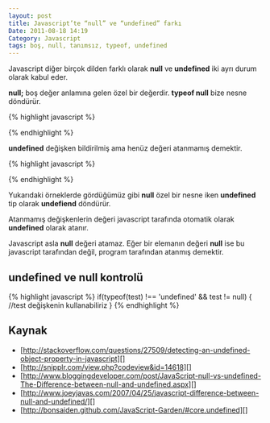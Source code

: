 ```yaml
---
layout: post
title: Javascript’te “null” ve “undefined” farkı
Date: 2011-08-18 14:19
Category: Javascript
tags: boş, null, tanımsız, typeof, undefined
---
```


Javascript diğer birçok dilden farklı olarak **null** ve **undefined**
iki ayrı durum olarak kabul eder.

**null;** boş değer anlamına gelen özel bir değerdir. **typeof null**
bize nesne döndürür.

{% highlight javascript %}
<script>
	var testDegiskeni = null;
	alert(testDegiskeni); //null
	alert(typeof testDegiskeni); //object
</script>
{% endhighlight %}

**undefined** değişken bildirilmiş ama henüz değeri atanmamış demektir.

{% highlight javascript %}
<script>
	var testDegiskeni;
	alert(testDegiskeni); // undefined
	alert(typeof testDegiskeni); //undefined
</script>
{% endhighlight %}


Yukarıdaki örneklerde gördüğümüz gibi **null** özel bir nesne iken
**undefined** tip olarak **undefiend** döndürür.

Atanmamış değişkenlerin değeri javascript tarafında otomatik olarak
**undefined** olarak atanır.

Javascript asla **null** değeri atamaz. Eğer bir elemanın değeri
**null** ise bu javascript tarafından değil, program tarafından atanmış
demektir.

## undefined ve null kontrolü

{% highlight javascript %}
if(typeof(test) !== 'undefined' && test != null) {
	//test değişkenin kullanabiliriz
}
{% endhighlight %}

## Kaynak

-   [http://stackoverflow.com/questions/27509/detecting-an-undefined-object-property-in-javascript][]
-   [http://snipplr.com/view.php?codeview&id=14618][]
-   [http://www.bloggingdeveloper.com/post/JavaScript-null-vs-undefined-The-Difference-between-null-and-undefined.aspx][]
-   [http://www.joeyjavas.com/2007/04/25/javascript-difference-between-null-and-undefined/][]
-   [http://bonsaiden.github.com/JavaScript-Garden/#core.undefined][]

  [http://stackoverflow.com/questions/27509/detecting-an-undefined-object-property-in-javascript]: http://stackoverflow.com/questions/27509/detecting-an-undefined-object-property-in-javascript
  [http://snipplr.com/view.php?codeview&id=14618]: http://snipplr.com/view.php?codeview&id=14618
  [http://www.bloggingdeveloper.com/post/JavaScript-null-vs-undefined-The-Difference-between-null-and-undefined.aspx]: http://www.bloggingdeveloper.com/post/JavaScript-null-vs-undefined-The-Difference-between-null-and-undefined.aspx
  [http://www.joeyjavas.com/2007/04/25/javascript-difference-between-null-and-undefined/]: http://www.joeyjavas.com/2007/04/25/javascript-difference-between-null-and-undefined/
  [http://bonsaiden.github.com/JavaScript-Garden/#core.undefined]: http://bonsaiden.github.com/JavaScript-Garden/#core.undefined
